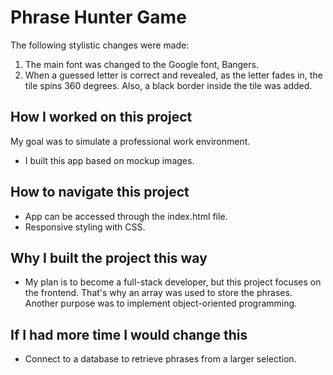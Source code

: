 # Phrase Hunter Game
The following stylistic changes were made:
1. The main font was changed to the Google font, Bangers.
2. When a guessed letter is correct and revealed, as the letter fades in, the tile spins 360 degrees.  Also, a black border inside the tile was added.
## How I worked on this project
My goal was to simulate a professional work environment.
- I built this app based on mockup images.
## How to navigate this project
- App can be accessed through the index.html file.
- Responsive styling with CSS.
## Why I built the project this way
- My plan is to become a full-stack developer, but this project focuses on the
  frontend. That's why an array was used to store the phrases.  Another purpose was to implement object-oriented programming.
## If I had more time I would change this
- Connect to a database to retrieve phrases from a larger selection.
